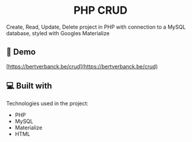 <h1 align="center" id="title">PHP CRUD</h1>


<p id="description">Create, Read, Update, Delete project in PHP with connection to a MySQL database, styled with Googles Materialize</p>

<h2>🚀 Demo</h2>

[https://bertverbanck.be/crud](https://bertverbanck.be/crud)

<h2>💻 Built with</h2>

Technologies used in the project:

*   PHP
*   MySQL
*   Materialize
*   HTML
